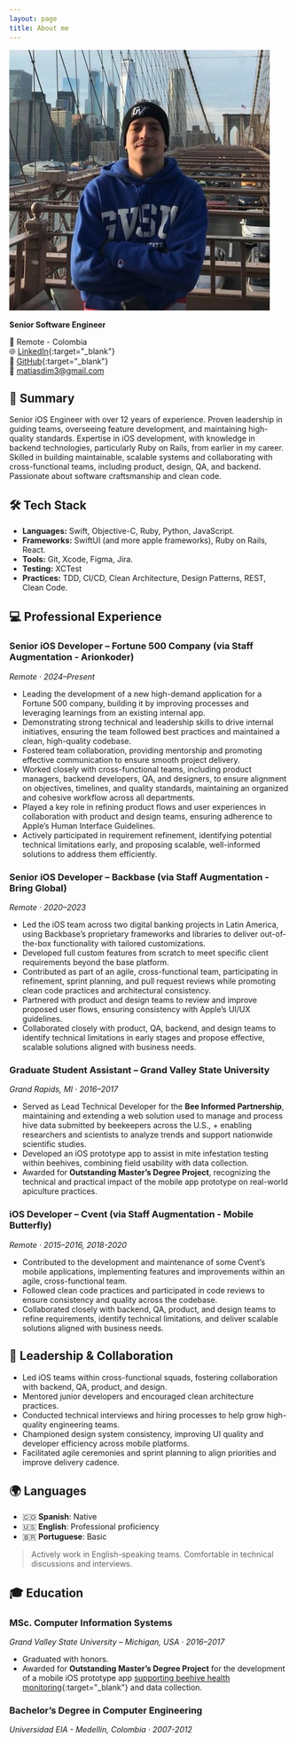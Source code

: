 ```yaml
---
layout: page
title: About me
---
```


<link rel="stylesheet" href="/assets/css/styles.css">

![Matías Gil](/assets/images/profile.jpg)
  
**Senior Software Engineer**  
  
📍 Remote - Colombia  
🌐 [LinkedIn](https://linkedin.com/in/matiasdim){:target="_blank"}  
🔗 [GitHub](https://github.com/matiasdim){:target="_blank"}  
📧 [matiasdim3@gmail.com](mailto:matiasdim3@gmail.com)  
  
  
## 🧠 Summary
Senior iOS Engineer with over 12 years of experience. Proven leadership in guiding teams, overseeing feature development, and maintaining high-quality standards. Expertise in iOS development, with knowledge in backend technologies, particularly Ruby on Rails, from earlier in my career. Skilled in building maintainable, scalable systems and collaborating with cross-functional teams, including product, design, QA, and backend. Passionate about software craftsmanship and clean code.  
  
  
## 🛠️ Tech Stack
- **Languages:** Swift, Objective-C, Ruby, Python, JavaScript.
- **Frameworks:** SwiftUI (and more apple frameworks), Ruby on Rails, React.
- **Tools:** Git, Xcode, Figma, Jira.
- **Testing:** XCTest
- **Practices:** TDD, CI/CD, Clean Architecture, Design Patterns, REST, Clean Code.  
  
  
## 💻 Professional Experience
### **Senior iOS Developer – Fortune 500 Company (via Staff Augmentation - Arionkoder)**  
_Remote · 2024–Present_  
- Leading the development of a new high-demand application for a Fortune 500 company, building it by improving processes and leveraging learnings from an existing internal app.
- Demonstrating strong technical and leadership skills to drive internal initiatives, ensuring the team followed best practices and maintained a clean, high-quality codebase.
- Fostered team collaboration, providing mentorship and promoting effective communication to ensure smooth project delivery.
- Worked closely with cross-functional teams, including product managers, backend developers, QA, and designers, to ensure alignment on objectives, timelines, and quality standards, maintaining an organized and cohesive workflow across all departments.
- Played a key role in refining product flows and user experiences in collaboration with product and design teams, ensuring adherence to Apple’s Human Interface Guidelines.
- Actively participated in requirement refinement, identifying potential technical limitations early, and proposing scalable, well-informed solutions to address them efficiently.

### **Senior iOS Developer – Backbase (via Staff Augmentation - Bring Global)**  
_Remote · 2020–2023_  
- Led the iOS team across two digital banking projects in Latin America, using Backbase’s proprietary frameworks and libraries to deliver out-of-the-box functionality with tailored customizations. 
- Developed full custom features from scratch to meet specific client requirements beyond the base platform.  
- Contributed as part of an agile, cross-functional team, participating in refinement, sprint planning, and pull request reviews while promoting clean code practices and architectural consistency.  
- Partnered with product and design teams to review and improve proposed user flows, ensuring consistency with Apple’s UI/UX guidelines.  
- Collaborated closely with product, QA, backend, and design teams to identify technical limitations in early stages and propose effective, scalable solutions aligned with business needs.

### **Graduate Student Assistant – Grand Valley State University**  
_Grand Rapids, MI · 2016–2017_  
- Served as Lead Technical Developer for the **Bee Informed Partnership**, maintaining and extending a web solution used to manage and process hive data submitted by beekeepers across the U.S., + enabling researchers and scientists to analyze trends and support nationwide scientific studies.
- Developed an iOS prototype app to assist in mite infestation testing within beehives, combining field usability with data collection.  
- Awarded for **Outstanding Master’s Degree Project**, recognizing the technical and practical impact of the mobile app prototype on real-world apiculture practices.

### **iOS Developer – Cvent (via Staff Augmentation - Mobile Butterfly)**  
_Remote · 2015–2016, 2018-2020_  
- Contributed to the development and maintenance of some Cvent’s mobile applications, implementing features and improvements within an agile, cross-functional team.  
- Followed clean code practices and participated in code reviews to ensure consistency and quality across the codebase.  
- Collaborated closely with backend, QA, product, and design teams to refine requirements, identify technical limitations, and deliver scalable solutions aligned with business needs.  
  
  
## 🤝 Leadership & Collaboration
- Led iOS teams within cross-functional squads, fostering collaboration with backend, QA, product, and design.
- Mentored junior developers and encouraged clean architecture practices.
- Conducted technical interviews and hiring processes to help grow high-quality engineering teams.
- Championed design system consistency, improving UI quality and developer efficiency across mobile platforms.
- Facilitated agile ceremonies and sprint planning to align priorities and improve delivery cadence.  
  
  
## 🌍 Languages
- 🇨🇴 **Spanish**: Native
- 🇺🇸 **English**: Professional proficiency
- 🇧🇷 **Portuguese**: Basic  

> Actively work in English-speaking teams. Comfortable in technical discussions and interviews.

  
  
## 🎓 Education
### **MSc. Computer Information Systems**
_Grand Valley State University – Michigan, USA · 2016–2017_  
- Graduated with honors.
- Awarded for **Outstanding Master’s Degree Project** for the development of a mobile iOS prototype app [supporting beehive health monitoring](https://beeculture.com/the-mitecheck-app/){:target="_blank"} and data collection.

### **Bachelor’s Degree in Computer Engineering**  
_Universidad EIA - Medellín, Colombia · 2007-2012_  

